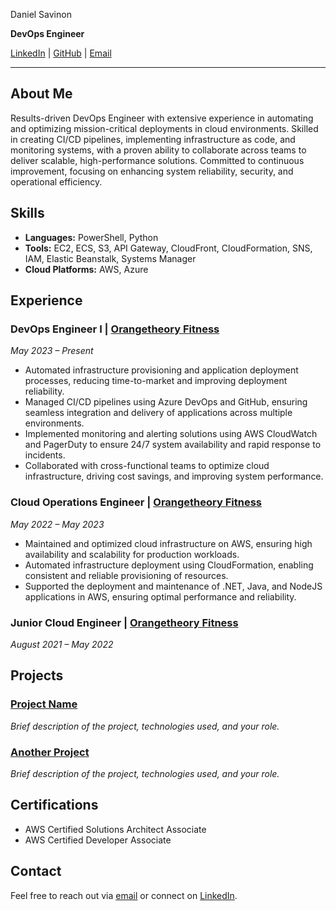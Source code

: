 Daniel Savinon

**DevOps Engineer**

[LinkedIn](https://www.linkedin.com/in/dannysavinon/) | [GitHub](https://github.com/itdan3) | [Email](mailto:dsavinon3@gmail.com)

---

## About Me

Results-driven DevOps Engineer with extensive experience in automating and optimizing mission-critical deployments in cloud environments. Skilled in creating CI/CD pipelines, implementing infrastructure as code, and monitoring systems, with a proven ability to collaborate across teams to deliver scalable, high-performance solutions. Committed to continuous improvement, focusing on enhancing system reliability, security, and operational efficiency.

## Skills

- **Languages:** PowerShell, Python
- **Tools:** EC2, ECS, S3, API Gateway, CloudFront, CloudFormation, SNS, IAM, Elastic Beanstalk, Systems Manager
- **Cloud Platforms:** AWS, Azure

## Experience

### DevOps Engineer I | [Orangetheory Fitness](https://www.orangetheory.com/en-us)
*May 2023 – Present*

- Automated infrastructure provisioning and application deployment processes, reducing time-to-market and improving deployment reliability.
- Managed CI/CD pipelines using Azure DevOps and GitHub, ensuring seamless integration and delivery of applications across multiple environments.
- Implemented monitoring and alerting solutions using AWS CloudWatch and PagerDuty to ensure 24/7 system availability and rapid response to incidents.
- Collaborated with cross-functional teams to optimize cloud infrastructure, driving cost savings, and improving system performance.

### Cloud Operations Engineer | [Orangetheory Fitness](https://www.orangetheory.com/en-us)
*May 2022 – May 2023*

- Maintained and optimized cloud infrastructure on AWS, ensuring high availability and scalability for production workloads.
- Automated infrastructure deployment using CloudFormation, enabling consistent and reliable provisioning of resources.
- Supported the deployment and maintenance of .NET, Java, and NodeJS applications in AWS, ensuring optimal performance and reliability.

### Junior Cloud Engineer | [Orangetheory Fitness](https://www.orangetheory.com/en-us)
*August 2021 – May 2022*

## Projects

### [Project Name](https://github.com/your-username/project-repo)
*Brief description of the project, technologies used, and your role.*

### [Another Project](https://github.com/your-username/another-project)
*Brief description of the project, technologies used, and your role.*

## Certifications

- AWS Certified Solutions Architect Associate
- AWS Certified Developer Associate

## Contact

Feel free to reach out via [email](mailto:dsavinon3@gmail.com) or connect on [LinkedIn](https://www.linkedin.com/in/dannysavinon/).